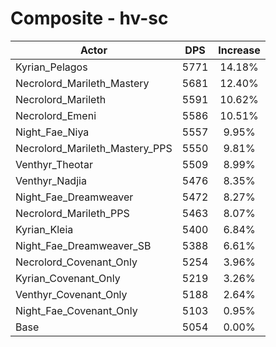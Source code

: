 # Composite - hv-sc
| Actor | DPS | Increase |
|---|:---:|:---:|
|Kyrian_Pelagos|5771|14.18%|
|Necrolord_Marileth_Mastery|5681|12.40%|
|Necrolord_Marileth|5591|10.62%|
|Necrolord_Emeni|5586|10.51%|
|Night_Fae_Niya|5557|9.95%|
|Necrolord_Marileth_Mastery_PPS|5550|9.81%|
|Venthyr_Theotar|5509|8.99%|
|Venthyr_Nadjia|5476|8.35%|
|Night_Fae_Dreamweaver|5472|8.27%|
|Necrolord_Marileth_PPS|5463|8.07%|
|Kyrian_Kleia|5400|6.84%|
|Night_Fae_Dreamweaver_SB|5388|6.61%|
|Necrolord_Covenant_Only|5254|3.96%|
|Kyrian_Covenant_Only|5219|3.26%|
|Venthyr_Covenant_Only|5188|2.64%|
|Night_Fae_Covenant_Only|5103|0.95%|
|Base|5054|0.00%|
